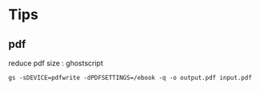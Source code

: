 # Tips

## pdf

reduce pdf size : ghostscript

`gs -sDEVICE=pdfwrite -dPDFSETTINGS=/ebook -q -o output.pdf input.pdf`

